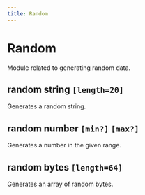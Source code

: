 ```yaml
---
title: Random
---
```


# Random
Module related to generating random data.

## random string `[length=20]`
Generates a random string.

## random number `[min?]` `[max?]`
Generates a number in the given range.

## random bytes `[length=64]`
Generates an array of random bytes.
